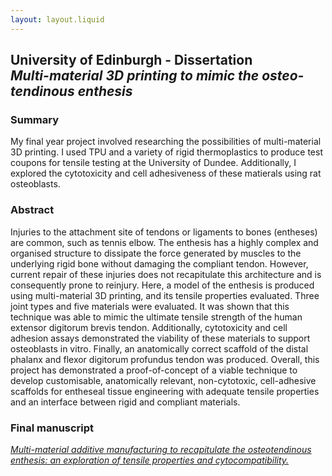 ```yaml
---
layout: layout.liquid
---
```


## University of Edinburgh - Dissertation <br> *Multi-material 3D printing to mimic the osteo-tendinous enthesis*
### Summary
        
My final year project involved researching the possibilities of multi-material 3D printing. I used TPU and a variety of rigid thermoplastics to produce test coupons for tensile testing at the University of Dundee. Additionally, I explored the cytotoxicity and cell adhesiveness of these matierals using rat osteoblasts.

### Abstract

Injuries to the attachment site of tendons or ligaments to bones
(entheses) are common, such as tennis elbow. The enthesis has a highly complex and organised structure to dissipate the force generated by muscles to the underlying rigid bone without damaging the compliant tendon. However, current repair of these injuries does not recapitulate this architecture and is consequently prone to reinjury. Here, a model of the enthesis is produced using multi-material 3D printing, and its tensile properties evaluated. Three joint types and five materials were evaluated. It was shown that this technique was able to mimic the ultimate tensile strength of the human extensor digitorum brevis tendon. Additionally, cytotoxicity and cell adhesion assays demonstrated the viability of these materials to support osteoblasts in vitro. Finally, an anatomically correct scaffold of the distal phalanx and flexor digitorum profundus tendon was produced. Overall, this project has demonstrated a proof-of-concept of a viable technique to develop customisable, anatomically relevant, non-cytotoxic, cell-adhesive scaffolds for entheseal tissue engineering with adequate tensile properties and an interface between rigid and compliant materials.

### Final manuscript
*[Multi-material additive manufacturing to recapitulate the osteotendinous enthesis: an exploration of tensile properties and cytocompatibility.](/_includes/_documents/WebDissertation.pdf)*
